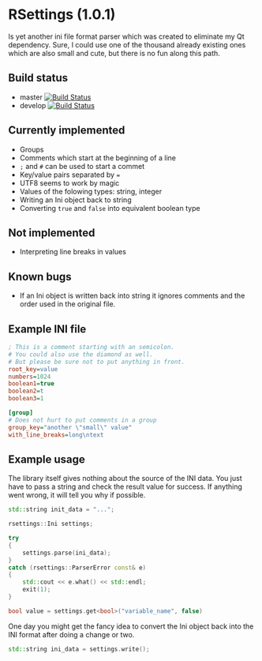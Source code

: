 RSettings (1.0.1)
=================

Is yet another ini file format parser which was created
to eliminate my Qt dependency. Sure, I could use one of
the thousand already existing ones which are also small
and cute, but there is no fun along this path.

Build status
------------

* master [![Build Status](https://travis-ci.org/r2p2/rsettings.svg?branch=master)](https://travis-ci.org/r2p2/rsettings)
* develop [![Build Status](https://travis-ci.org/r2p2/rsettings.svg?branch=develop)](https://travis-ci.org/r2p2/rsettings)

Currently implemented
---------------------

* Groups
* Comments which start at the beginning of a line
* `;` and `#` can be used to start a commet
* Key/value pairs separated by `=`
* UTF8 seems to work by magic
* Values of the folowing types: string, integer
* Writing an Ini object back to string
* Converting `true` and `false` into equivalent boolean type

Not implemented
---------------

* Interpreting line breaks in values

Known bugs
----------

* If an Ini object is written back into string it ignores comments and
  the order used in the original file.

Example INI file
----------------

```INI
; This is a comment starting with an semicolon.
# You could also use the diamond as well.
# But please be sure not to put anything in front.
root_key=value
numbers=1024
boolean1=true
boolean2=t
boolean3=1

[group]
# Does not hurt to put comments in a group
group_key="another \"small\" value"
with_line_breaks=long\ntext
```

Example usage
-------------

The library itself gives nothing about the source of
the INI data. You just have to pass a string and check
the result value for success. If anything went wrong,
it will tell you why if possible.

```C++
std::string init_data = "...";

rsettings::Ini settings;

try
{
	settings.parse(ini_data);
}
catch (rsettings::ParserError const& e)
{
	std::cout << e.what() << std::endl;
	exit(1);
}

bool value = settings.get<bool>("variable_name", false)
```

One day you might get the fancy idea to convert the
Ini object back into the INI format after doing
a change or two. 

```C++
std::string ini_data = settings.write();
```
